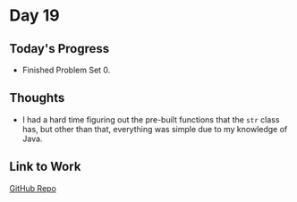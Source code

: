 # Day 19

## Today's Progress
- Finished Problem Set 0.

## Thoughts
- I had a hard time figuring out the pre-built functions that the `str` class has, but other than that, everything was simple due to my knowledge of Java.

## Link to Work
[GitHub Repo](https://github.com/V-Paritosh/CS50-Python)